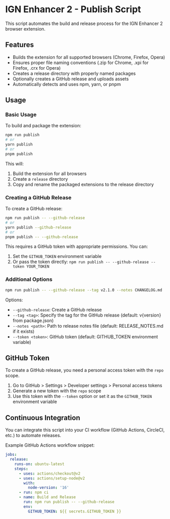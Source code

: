 # IGN Enhancer 2 - Publish Script

This script automates the build and release process for the IGN Enhancer 2 browser extension.

## Features

- Builds the extension for all supported browsers (Chrome, Firefox, Opera)
- Ensures proper file naming conventions (.zip for Chrome, .xpi for Firefox, .crx for Opera)
- Creates a release directory with properly named packages
- Optionally creates a GitHub release and uploads assets
- Automatically detects and uses npm, yarn, or pnpm

## Usage

### Basic Usage

To build and package the extension:

```bash
npm run publish
# or
yarn publish
# or
pnpm publish
```

This will:
1. Build the extension for all browsers
2. Create a `release` directory
3. Copy and rename the packaged extensions to the release directory

### Creating a GitHub Release

To create a GitHub release:

```bash
npm run publish -- --github-release
# or
yarn publish --github-release
# or
pnpm publish -- --github-release
```

This requires a GitHub token with appropriate permissions. You can:

1. Set the `GITHUB_TOKEN` environment variable
2. Or pass the token directly: `npm run publish -- --github-release --token YOUR_TOKEN`

### Additional Options

```bash
npm run publish -- --github-release --tag v2.1.0 --notes CHANGELOG.md
```

Options:
- `--github-release`: Create a GitHub release
- `--tag <tag>`: Specify the tag for the GitHub release (default: v{version} from package.json)
- `--notes <path>`: Path to release notes file (default: RELEASE_NOTES.md if it exists)
- `--token <token>`: GitHub token (default: GITHUB_TOKEN environment variable)

## GitHub Token

To create a GitHub release, you need a personal access token with the `repo` scope.

1. Go to GitHub > Settings > Developer settings > Personal access tokens
2. Generate a new token with the `repo` scope
3. Use this token with the `--token` option or set it as the `GITHUB_TOKEN` environment variable

## Continuous Integration

You can integrate this script into your CI workflow (GitHub Actions, CircleCI, etc.) to automate releases.

Example GitHub Actions workflow snippet:

```yaml
jobs:
  release:
    runs-on: ubuntu-latest
    steps:
      - uses: actions/checkout@v2
      - uses: actions/setup-node@v2
        with:
          node-version: '16'
      - run: npm ci
      - name: Build and Release
        run: npm run publish -- --github-release
        env:
          GITHUB_TOKEN: ${{ secrets.GITHUB_TOKEN }}
``` 